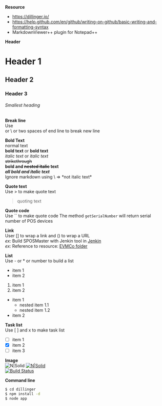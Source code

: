 **Resource**  
- https://dillinger.io/
- https://help.github.com/en/github/writing-on-github/basic-writing-and-formatting-syntax
- MarkdownViewer++ plugin for Notepad++


**Header**
# Header 1
## Header 2
### Header 3
###### Smallest heading

**Break line**\
Use <br /> or \ or two spaces of end line to break new line

**Bold Text**\
normal text<br />
**bold text** or __bold text__<br />
*italic text* or _italic text_\
~~strikethrough~~\
**bold and ~~nested italic~~ text**  
***all bold and italic text***  
Ignore markdown using \ => \*not italic text\*

**Quote text**  
Use > to make quote text
> quoting text

**Quote code**  
Use `` to make quote code
The method `getSerialNumber` will return serial number of POS devices

**Link**  
User [] to wrap a link and () to wrap a URL\
*ex:* Build SPOSMaster with Jenkin tool in [Jenkin](http://10.22.7.36:8080/job/SPosMaster/)<br />
*ex:* Reference to resource: [EVMCo folder](/EVMCo)

**List**  
Use - or * or number to build a list
* item 1
* item 2

1. item 1
2. item 2

- item 1
	- nested item 1.1
	- nested item 1.2
- item 2

**Task list**  
Use [ ] and x to make task list  

- [ ] item 1
- [x] item 2
- [ ] item 3

**Image**  
![N|Solid](https://cldup.com/dTxpPi9lDf.thumb.png)
[![N|Solid](https://cldup.com/dTxpPi9lDf.thumb.png)](https://nodesource.com/products/nsolid)  
[![Build Status](https://travis-ci.org/joemccann/dillinger.svg)](https://travis-ci.org/joemccann/dillinger)

**Command line**  
```sh
$ cd dillinger
$ npm install -d
$ node app
```


